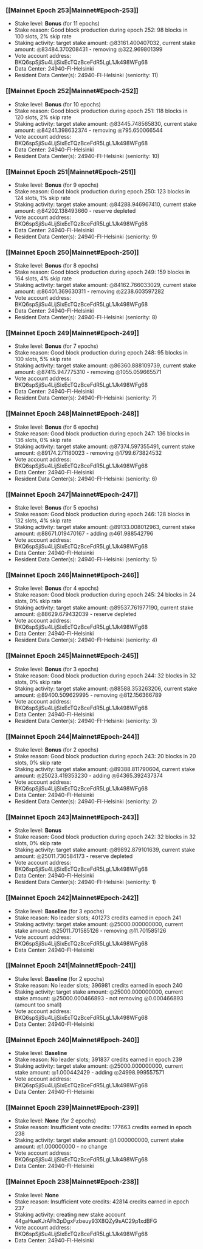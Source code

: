 ### [[Mainnet Epoch 253|Mainnet#Epoch-253]]
* Stake level: **Bonus** (for 11 epochs)
* Stake reason: Good block production during epoch 252: 98 blocks in 100 slots, 2% skip rate
* Staking activity: target stake amount: ◎83161.400407032, current stake amount: ◎83484.370208431 - removing ◎322.969801399
* Vote account address: BKQ6spSjiSu4LijSixEcTQzBceFdR5LgL1Jk498WFg68
* Data Center: 24940-FI-Helsinki
* Resident Data Center(s): 24940-FI-Helsinki (seniority: 11)
### [[Mainnet Epoch 252|Mainnet#Epoch-252]]
* Stake level: **Bonus** (for 10 epochs)
* Stake reason: Good block production during epoch 251: 118 blocks in 120 slots, 2% skip rate
* Staking activity: target stake amount: ◎83445.748565830, current stake amount: ◎84241.398632374 - removing ◎795.650066544
* Vote account address: BKQ6spSjiSu4LijSixEcTQzBceFdR5LgL1Jk498WFg68
* Data Center: 24940-FI-Helsinki
* Resident Data Center(s): 24940-FI-Helsinki (seniority: 10)
### [[Mainnet Epoch 251|Mainnet#Epoch-251]]
* Stake level: **Bonus** (for 9 epochs)
* Stake reason: Good block production during epoch 250: 123 blocks in 124 slots, 1% skip rate
* Staking activity: target stake amount: ◎84288.946967410, current stake amount: ◎84202.138493660 - reserve depleted
* Vote account address: BKQ6spSjiSu4LijSixEcTQzBceFdR5LgL1Jk498WFg68
* Data Center: 24940-FI-Helsinki
* Resident Data Center(s): 24940-FI-Helsinki (seniority: 9)
### [[Mainnet Epoch 250|Mainnet#Epoch-250]]
* Stake level: **Bonus** (for 8 epochs)
* Stake reason: Good block production during epoch 249: 159 blocks in 164 slots, 4% skip rate
* Staking activity: target stake amount: ◎84162.766033029, current stake amount: ◎86401.369630311 - removing ◎2238.603597282
* Vote account address: BKQ6spSjiSu4LijSixEcTQzBceFdR5LgL1Jk498WFg68
* Data Center: 24940-FI-Helsinki
* Resident Data Center(s): 24940-FI-Helsinki (seniority: 8)
### [[Mainnet Epoch 249|Mainnet#Epoch-249]]
* Stake level: **Bonus** (for 7 epochs)
* Stake reason: Good block production during epoch 248: 95 blocks in 100 slots, 5% skip rate
* Staking activity: target stake amount: ◎86360.888109739, current stake amount: ◎87415.947775310 - removing ◎1055.059665571
* Vote account address: BKQ6spSjiSu4LijSixEcTQzBceFdR5LgL1Jk498WFg68
* Data Center: 24940-FI-Helsinki
* Resident Data Center(s): 24940-FI-Helsinki (seniority: 7)
### [[Mainnet Epoch 248|Mainnet#Epoch-248]]
* Stake level: **Bonus** (for 6 epochs)
* Stake reason: Good block production during epoch 247: 136 blocks in 136 slots, 0% skip rate
* Staking activity: target stake amount: ◎87374.597355491, current stake amount: ◎89174.271180023 - removing ◎1799.673824532
* Vote account address: BKQ6spSjiSu4LijSixEcTQzBceFdR5LgL1Jk498WFg68
* Data Center: 24940-FI-Helsinki
* Resident Data Center(s): 24940-FI-Helsinki (seniority: 6)
### [[Mainnet Epoch 247|Mainnet#Epoch-247]]
* Stake level: **Bonus** (for 5 epochs)
* Stake reason: Good block production during epoch 246: 128 blocks in 132 slots, 4% skip rate
* Staking activity: target stake amount: ◎89133.008012963, current stake amount: ◎88671.019470167 - adding ◎461.988542796
* Vote account address: BKQ6spSjiSu4LijSixEcTQzBceFdR5LgL1Jk498WFg68
* Data Center: 24940-FI-Helsinki
* Resident Data Center(s): 24940-FI-Helsinki (seniority: 5)
### [[Mainnet Epoch 246|Mainnet#Epoch-246]]
* Stake level: **Bonus** (for 4 epochs)
* Stake reason: Good block production during epoch 245: 24 blocks in 24 slots, 0% skip rate
* Staking activity: target stake amount: ◎89537.761977190, current stake amount: ◎88629.679432039 - reserve depleted
* Vote account address: BKQ6spSjiSu4LijSixEcTQzBceFdR5LgL1Jk498WFg68
* Data Center: 24940-FI-Helsinki
* Resident Data Center(s): 24940-FI-Helsinki (seniority: 4)
### [[Mainnet Epoch 245|Mainnet#Epoch-245]]
* Stake level: **Bonus** (for 3 epochs)
* Stake reason: Good block production during epoch 244: 32 blocks in 32 slots, 0% skip rate
* Staking activity: target stake amount: ◎88588.353263206, current stake amount: ◎89400.509629995 - removing ◎812.156366789
* Vote account address: BKQ6spSjiSu4LijSixEcTQzBceFdR5LgL1Jk498WFg68
* Data Center: 24940-FI-Helsinki
* Resident Data Center(s): 24940-FI-Helsinki (seniority: 3)
### [[Mainnet Epoch 244|Mainnet#Epoch-244]]
* Stake level: **Bonus** (for 2 epochs)
* Stake reason: Good block production during epoch 243: 20 blocks in 20 slots, 0% skip rate
* Staking activity: target stake amount: ◎89388.811790604, current stake amount: ◎25023.419353230 - adding ◎64365.392437374
* Vote account address: BKQ6spSjiSu4LijSixEcTQzBceFdR5LgL1Jk498WFg68
* Data Center: 24940-FI-Helsinki
* Resident Data Center(s): 24940-FI-Helsinki (seniority: 2)
### [[Mainnet Epoch 243|Mainnet#Epoch-243]]
* Stake level: **Bonus**
* Stake reason: Good block production during epoch 242: 32 blocks in 32 slots, 0% skip rate
* Staking activity: target stake amount: ◎89892.879101639, current stake amount: ◎25011.730584173 - reserve depleted
* Vote account address: BKQ6spSjiSu4LijSixEcTQzBceFdR5LgL1Jk498WFg68
* Data Center: 24940-FI-Helsinki
* Resident Data Center(s): 24940-FI-Helsinki (seniority: 1)
### [[Mainnet Epoch 242|Mainnet#Epoch-242]]
* Stake level: **Baseline** (for 3 epochs)
* Stake reason: No leader slots; 401273 credits earned in epoch 241
* Staking activity: target stake amount: ◎25000.000000000, current stake amount: ◎25011.701585126 - removing ◎11.701585126
* Vote account address: BKQ6spSjiSu4LijSixEcTQzBceFdR5LgL1Jk498WFg68
* Data Center: 24940-FI-Helsinki
### [[Mainnet Epoch 241|Mainnet#Epoch-241]]
* Stake level: **Baseline** (for 2 epochs)
* Stake reason: No leader slots; 396981 credits earned in epoch 240
* Staking activity: target stake amount: ◎25000.000000000, current stake amount: ◎25000.000466893 - not removing ◎0.000466893 (amount too small)
* Vote account address: BKQ6spSjiSu4LijSixEcTQzBceFdR5LgL1Jk498WFg68
* Data Center: 24940-FI-Helsinki
### [[Mainnet Epoch 240|Mainnet#Epoch-240]]
* Stake level: **Baseline**
* Stake reason: No leader slots; 391837 credits earned in epoch 239
* Staking activity: target stake amount: ◎25000.000000000, current stake amount: ◎1.000442429 - adding ◎24998.999557571
* Vote account address: BKQ6spSjiSu4LijSixEcTQzBceFdR5LgL1Jk498WFg68
* Data Center: 24940-FI-Helsinki
### [[Mainnet Epoch 239|Mainnet#Epoch-239]]
* Stake level: **None** (for 2 epochs)
* Stake reason: Insufficient vote credits: 177663 credits earned in epoch 238
* Staking activity: target stake amount: ◎1.000000000, current stake amount: ◎1.000000000 - no change
* Vote account address: BKQ6spSjiSu4LijSixEcTQzBceFdR5LgL1Jk498WFg68
* Data Center: 24940-FI-Helsinki
### [[Mainnet Epoch 238|Mainnet#Epoch-238]]
* Stake level: **None**
* Stake reason: Insufficient vote credits: 42814 credits earned in epoch 237
* Staking activity: creating new stake account 44gaHueKJrAFh3pDgxFzbeuy93X8QZy9sAC29p1xdBFG
* Vote account address: BKQ6spSjiSu4LijSixEcTQzBceFdR5LgL1Jk498WFg68
* Data Center: 24940-FI-Helsinki